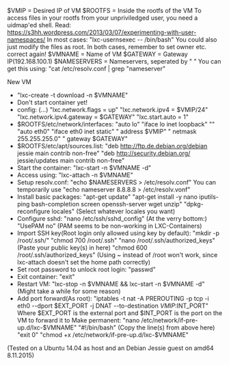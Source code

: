 $VMIP = Desired IP of VM
$ROOTFS = Inside the rootfs of the VM
  To access files in your rootfs from your unpriviledged user, you need a uidmap'ed shell.
  Read: https://s3hh.wordpress.com/2013/03/07/experimenting-with-user-namespaces/
  In most cases: "lxc-usernsexec -- /bin/bash"
  You could also just modify the files as root.
  In both cases, remember to set owner etc. correct again!
$VMNAME = Name of VM
$GATEWAY = Gateway IP(192.168.100.1)
$NAMESERVERS = Nameservers, seperated by " "
  You can get this using: "cat /etc/resolv.conf | grep "nameserver"

New VM
 * "lxc-create -t download -n $VMNAME"
 * Don't start container yet!
 * config:
   (...)
     "lxc.network.flags = up"
     "lxc.network.ipv4 = $VMIP/24"
     "lxc.network.ipv4.gateway = $GATEWAY"
     "lxc.start.auto = 1"
 * $ROOTFS/etc/network/interfaces:
     "auto lo"
     "iface lo inet loopback"
     ""
     "auto eth0"
     "iface eth0 inet static"
     "  address $VMIP"
     "  netmask 255.255.255.0"
     "  gateway $GATEWAY"
 * $ROOTFS/etc/apt/sources.list:
     "deb http://ftp.de.debian.org/debian jessie main contrib non-free"
     "deb http://security.debian.org/ jessie/updates main contrib non-free"
 * Start the container:
     "lxc-start -n $VMNAME -d"
 * Access using:
     "lxc-attach -n $VMNAME"
 * Setup resolv.conf:
     "echo $NAMESERVERS > /etc/resolv.conf"
	 You can temporarily use "echo nameserver 8.8.8.8 > /etc/resolv.vonf"
 * Install basic packages:
     "apt-get update"
     "apt-get install -y nano iputils-ping bash-completion screen openssh-server wget unzip"
     "dpkg-reconfigure locales"
     (Select whatever locales you want)
 * Configure sshd: "nano /etc/ssh/sshd_config"
     (At the verry bottom:)
     "UsePAM no"
     (PAM seems to be non-working in LXC-Containers)
 * Import SSH key(Root login only allowed using key by default):
     "mkdir -p /root/.ssh/"
     "chmod 700 /root/.ssh"
     "nano /root/.ssh/authorized_keys"
     (Paste your public key(s) in here)
     "chmod 600 /root/.ssh/authorized_keys"
     (Using ~ instead of /root won't work, since lxc-attach doesn't set the home path correctly)
 * Set root password to unlock root login:
     "passwd"
 * Exit container:
     "exit"
 * Restart VM:
     "lxc-stop -n $VMNAME && lxc-start -n $VMNAME -d"
     (Might take a while for some reason)
 * Add port forward(As root):
     "iptables -t nat -A PREROUTING -p tcp -i eth0 --dport $EXT_PORT -j DNAT --to-destination $VMIP:$INT_PORT"
     Where $EXT_PORT is the external port and $INT_PORT is the port on the VM to forward it to
     Make permanent:
     "nano /etc/network/if-pre-up.d/lxc-$VMNAME"
       "#!/bin/bash"
       (Copy the line(s) from above here)
       "exit 0"
     "chmod +x /etc/network/if-pre-up.d/lxc-$VMNAME"


(Tested on a Ubuntu 14.04 as host and an Debian Jessie guest on amd64 8.11.2015)
